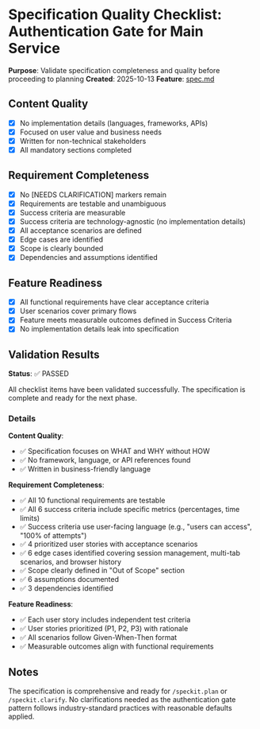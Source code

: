 # Specification Quality Checklist: Authentication Gate for Main Service

**Purpose**: Validate specification completeness and quality before proceeding to planning
**Created**: 2025-10-13
**Feature**: [spec.md](../spec.md)

## Content Quality

- [x] No implementation details (languages, frameworks, APIs)
- [x] Focused on user value and business needs
- [x] Written for non-technical stakeholders
- [x] All mandatory sections completed

## Requirement Completeness

- [x] No [NEEDS CLARIFICATION] markers remain
- [x] Requirements are testable and unambiguous
- [x] Success criteria are measurable
- [x] Success criteria are technology-agnostic (no implementation details)
- [x] All acceptance scenarios are defined
- [x] Edge cases are identified
- [x] Scope is clearly bounded
- [x] Dependencies and assumptions identified

## Feature Readiness

- [x] All functional requirements have clear acceptance criteria
- [x] User scenarios cover primary flows
- [x] Feature meets measurable outcomes defined in Success Criteria
- [x] No implementation details leak into specification

## Validation Results

**Status**: ✅ PASSED

All checklist items have been validated successfully. The specification is complete and ready for the next phase.

### Details

**Content Quality**:
- ✅ Specification focuses on WHAT and WHY without HOW
- ✅ No framework, language, or API references found
- ✅ Written in business-friendly language

**Requirement Completeness**:
- ✅ All 10 functional requirements are testable
- ✅ All 6 success criteria include specific metrics (percentages, time limits)
- ✅ Success criteria use user-facing language (e.g., "users can access", "100% of attempts")
- ✅ 4 prioritized user stories with acceptance scenarios
- ✅ 6 edge cases identified covering session management, multi-tab scenarios, and browser history
- ✅ Scope clearly defined in "Out of Scope" section
- ✅ 6 assumptions documented
- ✅ 3 dependencies identified

**Feature Readiness**:
- ✅ Each user story includes independent test criteria
- ✅ User stories prioritized (P1, P2, P3) with rationale
- ✅ All scenarios follow Given-When-Then format
- ✅ Measurable outcomes align with functional requirements

## Notes

The specification is comprehensive and ready for `/speckit.plan` or `/speckit.clarify`. No clarifications needed as the authentication gate pattern follows industry-standard practices with reasonable defaults applied.
